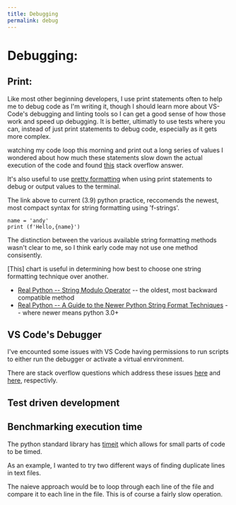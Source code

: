 ```yaml
---
title: Debugging
permalink: debug
---
```


# Debugging:

## Print:

Like most other beginning developers, I use print statements often to help me to debug code as I'm writing it, though I should learn more about VS-Code's debugging and linting tools so I can get a good sense of how those work and speed up debugging. It is better, ultimatly to use tests where you can, instead of just print statements to debug code, especially as it gets more complex.

watching my code loop this morning and print out a long series of values I wondered about how much these statements slow down the actual execution of the code and found [this](https://stackoverflow.com/questions/13288185/performance-effect-of-using-print-statements-in-python-script) stack overflow answer.

It's also useful to use [pretty formatting](https://docs.python.org/3/tutorial/inputoutput.html#fancier-output-formatting) when using print statements to debug or output values to the terminal.

The link above to current (3.9) python practice, reccomends the newest, most compact syntax for string formatting using 'f-strings'.

    name = 'andy'
    print (f'Hello,{name}')

The distinction between the various available string formatting methods wasn't clear to me, so I think early code may not use one method consisently. 

[This] chart is useful in determining how best to choose one string formatting technique over another. 

* [Real Python -- String Modulo Operator](https://realpython.com/python-input-output/#the-string-modulo-operator) -- the oldest, most backward compatible method
* [Real Python -- A Guide to the Newer Python String Format Techniques](https://realpython.com/python-formatted-output/#the-python-string-format-method) -- where newer means python 3.0+

## VS Code's Debugger

I've encounted some issues with VS Code having permissions to run scripts to either run the debugger or activate a virtual enrvironment. 

There are stack overflow questions which address these issues [here]() and [here](), respectivly. 

## Test driven development

## Benchmarking execution time

The python standard library has [timeit]() which allows for small parts of code to be timed.

As an example, I wanted to try two different ways of finding duplicate lines in text files.

The naieve approach would be to loop through each line of the file and compare it to each line in the file. This is of course a fairly slow operation.

